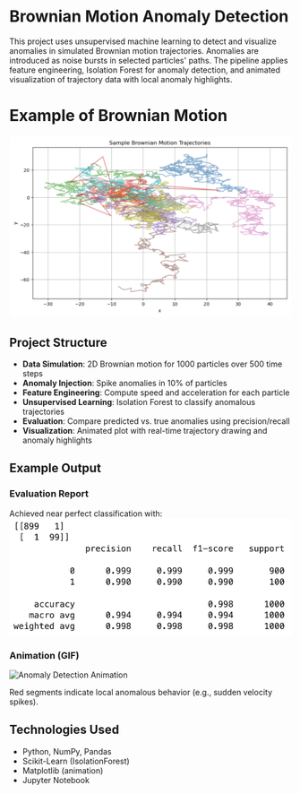 # Brownian Motion Anomaly Detection

This project uses unsupervised machine learning to detect and visualize anomalies in simulated Brownian motion trajectories. Anomalies are introduced as noise bursts in selected particles' paths. The pipeline applies feature engineering, Isolation Forest for anomaly detection, and animated visualization of trajectory data with local anomaly highlights.

# Example of Brownian Motion
![Anomaly Detection Animation](brownian_motion_sample.png)

## Project Structure
- **Data Simulation**: 2D Brownian motion for 1000 particles over 500 time steps
- **Anomaly Injection**: Spike anomalies in 10% of particles
- **Feature Engineering**: Compute speed and acceleration for each particle
- **Unsupervised Learning**: Isolation Forest to classify anomalous trajectories
- **Evaluation**: Compare predicted vs. true anomalies using precision/recall
- **Visualization**: Animated plot with real-time trajectory drawing and anomaly highlights

## Example Output
### Evaluation Report
Achieved near perfect classification with:
![Anomaly Detection Animation](confusion_matrix.png)

### Animation (GIF)
![Anomaly Detection Animation](brownian_anomalies.gif)

Red segments indicate local anomalous behavior (e.g., sudden velocity spikes).

## Technologies Used
- Python, NumPy, Pandas
- Scikit-Learn (IsolationForest)
- Matplotlib (animation)
- Jupyter Notebook
